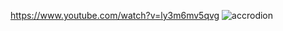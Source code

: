 https://www.youtube.com/watch?v=ly3m6mv5qvg
![accrodion](https://user-images.githubusercontent.com/118784101/215234690-d59ae38d-75bf-4b3e-aefc-c1f32da4bf65.PNG)
